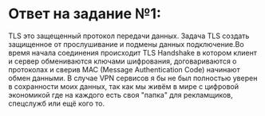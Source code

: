 # Ответ на задание №1:
TLS это защещенный протокол передачи данных. Задача TLS создать защищенное от прослушивание  и  подмены данных подключение.Во время начала соединения происходит  TLS Handshake в котором  клиент и сервер обмениваются ключами шифрования, договариваются о протоколах и сверив  MAC (Message Authentication Code) начинают обмен данными.
В случае VPN сервисов я бы не был полностью уверен в сохранности моих данных, так как мы живём в мире с цифровой экономикой где на каждого есть своя "папка" для рекламщиков, спецслужб или ещё кого то. 
